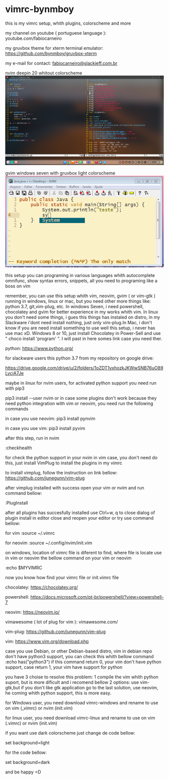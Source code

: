 # vimrc-bynmboy
this is my vimrc setup, whith plugins, colorscheme and more

my channel on youtube ( portuguese language ):
youtube.com/fabiocarneiro

my gruvbox theme for xterm terminal emulator:
https://github.com/bynmboy/gruvbox-xterm

my e-mail for contact:
fabiocarneiro@slackjeff.com.br

nvim deepin 20 whitout colorscheme
![Alt text](https://github.com/bynmboy/vimrc-bynmboy/blob/master/vim.png)

gvim windows seven with gruvbox light colorscheme
![Alt text](https://github.com/bynmboy/vimrc-bynmboy/blob/master/gvim.PNG)


this setup you can programing in various languages whith autocomplete
omnifunc, show syntax errors, snippets, all you need to programing like a boss on vim

remember, you can use this setup whith vim, neovim, gvim ( or vim-gtk )
running in windows, linux or mac, but you need other more things like:
python 3.7, git,vim-plug, etc. In windows Seven, i need powershell,
chocolatey and gvim for better experience in my works whith vim.
In linux you don't need some things, i gues this things has instaled on distro,
in my Slackware i'dont need install nothing, just only vim-plug.In Mac, 
i don't know if you are need install something to use well this setup, 
i never has use mac xD. Windows 8 or 10, just install Chocolatey in Power-Sell and
use " choco install 'program' ". I will past in here somes link case you need ther.

python:
https://www.python.org/

for slackware users this python 3.7 from my repository on google drive:

https://drive.google.com/drive/u/2/folders/1oZDT1yxhozkJKWwSNB76uO89LyciA7Je

maybe in linux for nvim users, for activated python support
you need run with pip3

pip3 install --user nvim
or in case some plugins don't work because they need python integration with
vim or neovim, you need run the following commands

in case you use neovim:
pip3 install pynvim

in case you use vim:
pip3 install pyvim

after this step, run in nvim 

:checkhealth 

for check the python support in your nvim
in vim case, you don't need do this, just
install VimPlug to install the plugins in
my vimrc

to install vimplug, follow the instruction on link bellow:
https://github.com/junegunn/vim-plug

after vimplug installed with success open your vim or nvim
and run command bellow:

:PlugInstall

after all plugins has succesfully installed
use Ctrl+w, q  to close dialog of plugin install in editor
close and reopen your editor or try use command bellow:

for vim
:source ~/.vimrc

for neovim
:source ~/.config/nvim/init.vim

on windows, location of vimrc file is diferent to find,
where file is locate use in vim or neovim the bellow command
on your vim or neovim

:echo $MYVIMRC

now you know how find your vimrc file or init.vimrc file

chocolatey:
https://chocolatey.org/

powershell:
https://docs.microsoft.com/pt-br/powershell/?view=powershell-7

neovim:
https://neovim.io/

vimawesome ( lot of plug for vim ):
vimawesome.com/

vim-plug:
https://github.com/junegunn/vim-plug

vim:
https://www.vim.org/download.php

case you use Debian, or other Debian-based distro, vim in debian repo
don't have python3 support, you can check this whith bellow command
:echo has("python3")
if this command return 0, your vim don't have python support,
case return 1, your vim have support for python

you have 3 choise to resolve this problem:
1 compile the vim whith python suport, but is more dificult
and i recomend bellow 2 options:
use vim-gtk,but if you don't like gtk application go to
the last solution, use neovim, he coming whith python support,
this is more easy.

for Windows user, you need download vimrc-windows and rename 
to use on vim (_vimrc) or nvim (init.vim)

for linux user, you need download vimrc-linux and rename to
use on vim (.vimrc) or nvim (init.vim)


if you want use dark colorscheme just change de code bellow:

set background=light

for the code bellow:

set background=dark

and be happy =D
